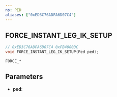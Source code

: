```yaml
---
ns: PED
aliases: ["0xED3C76ADFA6D07C4"]
---
```

## FORCE_INSTANT_LEG_IK_SETUP

```c
// 0xED3C76ADFA6D07C4 0xFB4000DC
void FORCE_INSTANT_LEG_IK_SETUP(Ped ped);
```

```
FORCE_*
```

## Parameters
* **ped**: 

